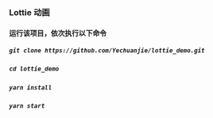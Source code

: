 ### Lottie 动画

#### 运行该项目，依次执行以下命令

##### `git clone https://github.com/Yechuanjie/lottie_demo.git`
##### `cd lottie_demo`
##### `yarn install`
##### `yarn start`